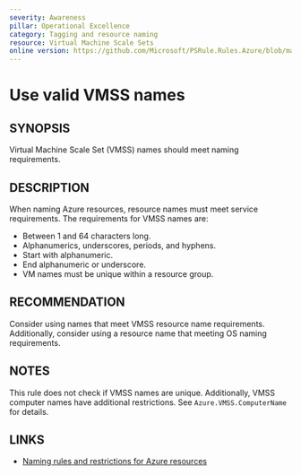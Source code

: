 ```yaml
---
severity: Awareness
pillar: Operational Excellence
category: Tagging and resource naming
resource: Virtual Machine Scale Sets
online version: https://github.com/Microsoft/PSRule.Rules.Azure/blob/main/docs/en/rules/Azure.VMSS.Name.md
---
```


# Use valid VMSS names

## SYNOPSIS

Virtual Machine Scale Set (VMSS) names should meet naming requirements.

## DESCRIPTION

When naming Azure resources, resource names must meet service requirements.
The requirements for VMSS names are:

- Between 1 and 64 characters long.
- Alphanumerics, underscores, periods, and hyphens.
- Start with alphanumeric.
- End alphanumeric or underscore.
- VM names must be unique within a resource group.

## RECOMMENDATION

Consider using names that meet VMSS resource name requirements.
Additionally, consider using a resource name that meeting OS naming requirements.

## NOTES

This rule does not check if VMSS names are unique.
Additionally, VMSS computer names have additional restrictions.
See `Azure.VMSS.ComputerName` for details.

## LINKS

- [Naming rules and restrictions for Azure resources](https://docs.microsoft.com/en-us/azure/azure-resource-manager/management/resource-name-rules)
